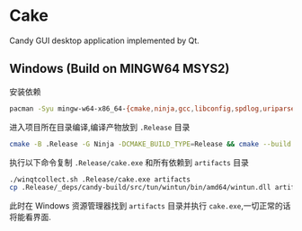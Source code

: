 # Cake

Candy GUI desktop application implemented by Qt.

## Windows (Build on MINGW64 MSYS2)

安装依赖

```bash
pacman -Syu mingw-w64-x86_64-{cmake,ninja,gcc,libconfig,spdlog,uriparser,poco,qt6-base}
```

进入项目所在目录编译,编译产物放到 `.Release` 目录

```bash
cmake -B .Release -G Ninja -DCMAKE_BUILD_TYPE=Release && cmake --build .Release
```

执行以下命令复制 `.Release/cake.exe` 和所有依赖到 `artifacts` 目录

```bash
./winqtcollect.sh .Release/cake.exe artifacts
cp .Release/_deps/candy-build/src/tun/wintun/bin/amd64/wintun.dll artifacts
```

此时在 Windows 资源管理器找到 `artifacts` 目录并执行 `cake.exe`,一切正常的话将能看界面.

